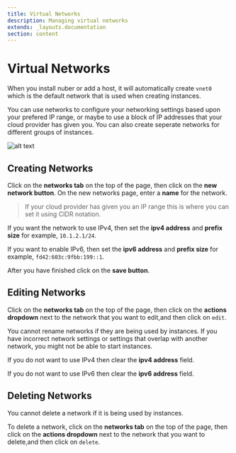 ```yaml
---
title: Virtual Networks
description: Managing virtual networks
extends: _layouts.documentation
section: content
---
```


# Virtual Networks

When you install nuber or add a host, it will automatically create `vnet0` which is the default network that is used
when creating instances.

You can use networks to configure your networking settings based upon your prefered IP range, or maybe to use a block of IP addresses that your cloud provider has given you. You can also create seperate networks for different groups of instances.

![alt text](/assets/img/nuber/virtual-networks.png)

## Creating Networks

Click on the **networks tab** on the top of the page, then click on the **new network button**. On the new networks page, enter a **name** for the network.

> If your cloud provider has given you an IP range this is where you can set it using CIDR notation.

If you want the network to use IPv4, then set the **ipv4 address** and **prefix size** for example, `10.1.2.1/24`.

If you want to enable IPv6, then set the **ipv6 address** and **prefix size** for example, `fd42:603c:9fbb:199::1`.

After you have finished click on the **save button**.

## Editing Networks

Click on the **networks tab** on the top of the page, then click on the **actions dropdown** next to the network that you want to edit,and then click on `edit`.

You cannot rename networks if they are being used by instances. If you have incorrect network settings or settings that overlap with another network, you might not be able to start instances.

If you do not want to use IPv4 then clear the **ipv4 address** field.

If you do not want to use IPv6 then clear the **ipv6 address** field.

## Deleting Networks

You cannot delete a network if it is being used by instances.

To delete a network, click on the **networks tab** on the top of the page, then click on the **actions dropdown** next to the network that you want to delete,and then click on `delete`.

